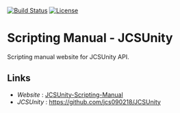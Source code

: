 [![Build Status](https://travis-ci.com/jcs090218/Scripting-Manual-JCSUnity.svg?branch=master)](https://travis-ci.com/jcs090218/Scripting-Manual-JCSUnity)
[![License](https://img.shields.io/badge/License-Apache%202.0-blue.svg)](https://opensource.org/licenses/Apache-2.0)


# Scripting Manual - JCSUnity #

Scripting manual website for JCSUnity API. 

## Links ##
* *Website* : <a href="http://www.jcs-profile.com:3001">JCSUnity-Scripting-Manual</a>
* *JCSUnity* : https://github.com/jcs090218/JCSUnity
